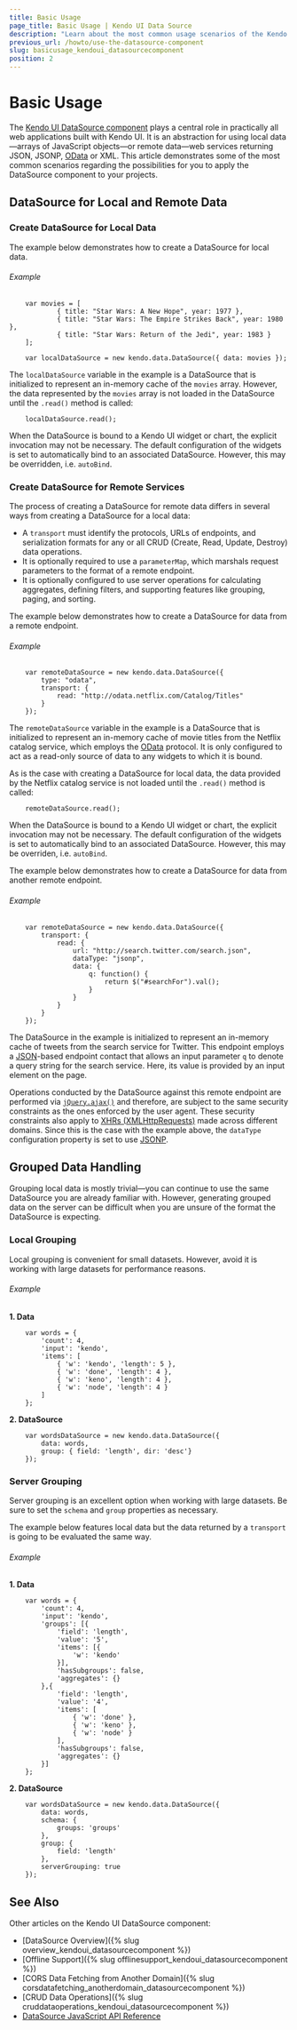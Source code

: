 ```yaml
---
title: Basic Usage
page_title: Basic Usage | Kendo UI Data Source
description: "Learn about the most common usage scenarios of the Kendo UI DataSource component."
previous_url: /howto/use-the-datasource-component
slug: basicusage_kendoui_datasourcecomponent
position: 2
---
```


# Basic Usage

The [Kendo UI DataSource component](http://demos.telerik.com/kendo-ui/datasource/index) plays a central role in practically all web applications built with Kendo UI. It is an abstraction for using local data&mdash;arrays of JavaScript objects&mdash;or remote data&mdash;web services returning JSON, JSONP, [OData](http://www.odata.org/) or XML. This article demonstrates some of the most common scenarios regarding the possibilities for you to apply the DataSource component to your projects.  

## DataSource for Local and Remote Data

### Create DataSource for Local Data

The example below demonstrates how to create a DataSource for local data.

###### Example

        var movies = [
                { title: "Star Wars: A New Hope", year: 1977 },
                { title: "Star Wars: The Empire Strikes Back", year: 1980 },
                { title: "Star Wars: Return of the Jedi", year: 1983 }
        ];

        var localDataSource = new kendo.data.DataSource({ data: movies });

The `localDataSource` variable in the example is a DataSource that is initialized to represent an in-memory cache of the `movies` array. However, the data represented by the `movies` array is not loaded in the DataSource until the `.read()` method is called:

        localDataSource.read();

When the DataSource is bound to a Kendo UI widget or chart, the explicit invocation may not be necessary. The default configuration of the widgets is set to automatically bind to an associated DataSource. However, this may be overridden, i.e. `autoBind`.

### Create DataSource for Remote Services

The process of creating a DataSource for remote data differs in several ways from creating a DataSource for a local data:

* A `transport` must identify the protocols, URLs of endpoints, and serialization formats for any or all CRUD (Create, Read, Update, Destroy) data operations.
* It is optionally required to use a `parameterMap`, which marshals request parameters to the format of a remote endpoint.
* It is optionally configured to use server operations for calculating aggregates, defining filters, and supporting features like grouping, paging, and sorting.

The example below demonstrates how to create a DataSource for data from a remote endpoint.

###### Example

        var remoteDataSource = new kendo.data.DataSource({
            type: "odata",
            transport: {
                read: "http://odata.netflix.com/Catalog/Titles"
            }
        });

The `remoteDataSource` variable in the example is a DataSource that is initialized to represent an in-memory cache of movie titles from the Netflix catalog service, which employs the [OData](http://www.odata.org/) protocol. It is only configured to act as a read-only source of data to any widgets to which it is bound.

As is the case with creating a DataSource for local data, the data provided by the Netflix catalog service is not loaded until the `.read()` method is called:

        remoteDataSource.read();

When the DataSource is bound to a Kendo UI widget or chart, the explicit invocation may not be necessary. The default configuration of the widgets is set to automatically bind to an associated DataSource. However, this may be overriden, i.e. `autoBind`.

The example below demonstrates how to create a DataSource for data from another remote endpoint.

###### Example

        var remoteDataSource = new kendo.data.DataSource({
            transport: {
                read: {
                    url: "http://search.twitter.com/search.json",
                    dataType: "jsonp",
                    data: {
                        q: function() {
                            return $("#searchFor").val();
                        }
                    }
                }
            }
        });

The DataSource in the example is initialized to represent an in-memory cache of tweets from the search service for Twitter. This endpoint employs a [JSON](http://www.json.org/)-based endpoint contact that allows an input parameter `q` to denote a query string for the search service. Here, its value is provided by an input element on the page.

Operations conducted by the DataSource against this remote endpoint are performed via [`jQuery.ajax()`](http://api.jquery.com/jQuery.ajax/) and therefore, are subject to the same security constraints as the ones enforced by the user agent. These security constraints also apply to [XHRs (XMLHttpRequests)](https://developer.mozilla.org/en-US/docs/Web/API/XMLHttpRequest) made across different domains. Since this is the case with the example above, the `dataType` configuration property is set to use [JSONP](https://en.wikipedia.org/wiki/JSONP).

## Grouped Data Handling

Grouping local data is mostly trivial&mdash;you can continue to use the same DataSource you are already familiar with. However, generating grouped data on the server can be difficult when you are unsure of the format the DataSource is expecting.

### Local Grouping

Local grouping is convenient for small datasets. However, avoid it is working with large datasets for performance reasons.

###### Example

**1. Data**

        var words = {
            'count': 4,
            'input': 'kendo',
            'items': [
                { 'w': 'kendo', 'length': 5 },
                { 'w': 'done', 'length': 4 },
                { 'w': 'keno', 'length': 4 },
                { 'w': 'node', 'length': 4 }
            ]
        };

**2. DataSource**

        var wordsDataSource = new kendo.data.DataSource({
            data: words,
            group: { field: 'length', dir: 'desc'}
        });

### Server Grouping

Server grouping is an excellent option when working with large datasets. Be sure to set the `schema` and `group` properties as necessary.

The example below features local data but the data returned by a `transport` is going to be evaluated the same way.

###### Example

**1. Data**

        var words = {
            'count': 4,
            'input': 'kendo',
            'groups': [{
                'field': 'length',
                'value': '5',
                'items': [{
                    'w': 'kendo'
                }],
                'hasSubgroups': false,
                'aggregates': {}
            },{
                'field': 'length',
                'value': '4',
                'items': [
                    { 'w': 'done' },
                    { 'w': 'keno' },
                    { 'w': 'node' }
                ],
                'hasSubgroups': false,
                'aggregates': {}
            }]
        };

**2. DataSource**

        var wordsDataSource = new kendo.data.DataSource({
            data: words,
            schema: {
                groups: 'groups'
            },
            group: {
                field: 'length'
            },
            serverGrouping: true
        });

## See Also

Other articles on the Kendo UI DataSource component:

* [DataSource Overview]({% slug overview_kendoui_datasourcecomponent %})
* [Offline Support]({% slug offlinesupport_kendoui_datasourcecomponent %})
* [CORS Data Fetching from Another Domain]({% slug corsdatafetching_anotherdomain_datasourcecomponent %})
* [CRUD Data Operations]({% slug cruddataoperations_kendoui_datasourcecomponent %})
* [DataSource JavaScript API Reference](/api/javascript/data/datasource)
